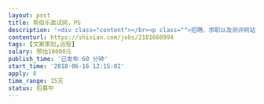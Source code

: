 ```yaml
---                
layout: post       
title: 帮伯乐面试网，PS           
description: '<div class="content"></br><p class="">招聘、求职以及测评网站有，PC端和微信公众号，主要关注教育培训行业的招聘和求职，现在需要一名兼职的文案与编辑。文章涉猎范围可以是教学技巧、师生沟通（培训机构）、教务管理、培训市场状况与发展、培训机构的销售、教培机构人员的职业发展、教培行业业界新闻与事件的点评、本公司以及网站的新闻、互联网业界的新闻与事件点评等等题材。</br><br/>每周发布1+以上文章，发布渠道为网站、微信公众号、微博等，并协助传播。</p></br></div>'     
contenturl: https://shixian.com/jobs/2181660994      
tags: [文案策划,远程]            
salary: 预估10000元          
publish_time: '已发布 60 分钟'         
start_time: '2018-06-16 12:15:02'           
apply: 0                   
time_range: 15天              
status: 招募中                  
---                 
```

